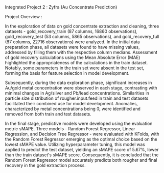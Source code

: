 Integrated Project 2 : Zyfra (Au Concentrate Prediction)

Project Overview :

In the exploration of data on gold concentrate extraction and cleaning, three datasets - gold_recovery_train (87 columns, 16860 observations), gold_recovery_test (53 columns, 5865 observations), and gold_recovery_full (87 columns, 22716 observations) were analyzed. In the initial data preparation phase, all datasets were found to have missing values, addressed by filling them with the respective column medians. Assessment of gold recovery calculations using the Mean Absolute Error (MAE) highlighted the appropriateness of the calculations in the train dataset. Notably, some parameters in the train set were absent in the test set, forming the basis for feature selection in model development.

Subsequently, during the data exploration phase, significant increases in Au/gold metal concentration were observed in each stage, contrasting with minimal changes in Ag/silver and Pb/lead concentrations. Similarities in particle size distribution of rougher.input.feed in train and test datasets facilitated their combined use for model development. Anomalies, characterized by metal concentrations being 0, were identified and removed from both train and test datasets.

In the final stage, predictive models were developed using the evaluation metric sMAPE. Three models - Random Forest Regressor, Linear Regression, and Decision Tree Regressor - were evaluated with KFolds, with the Random Forest Regressor emerging as the optimal choice based on the lowest sMAPE value. Utilizing hyperparameter tuning, this model was applied to predict the test dataset, yielding an sMAPE score of 5.67%, lower than the train dataset's sMAPE score. Consequently, it is concluded that the Random Forest Regressor model accurately predicts both rougher and final recovery in the gold extraction process.
